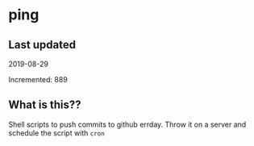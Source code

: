 # ping

## Last updated
2019-08-29

Incremented: 889

## What is this??
Shell scripts to push commits to github errday. Throw it on a server and schedule the script with `cron`
